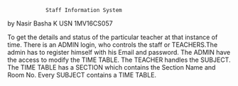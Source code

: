 				Staff Information System

by Nasir Basha K
USN 1MV16CS057

To get the details and status of the particular teacher at that instance of time.
There is an ADMIN login, who controls the staff or TEACHERS.The admin has to register himself with his Email and password.
The ADMIN have the access to modify the TIME TABLE. The TEACHER handles the SUBJECT.
The TIME TABLE has a SECTION which contains the Section Name and Room No.
Every SUBJECT contains a TIME TABLE.
